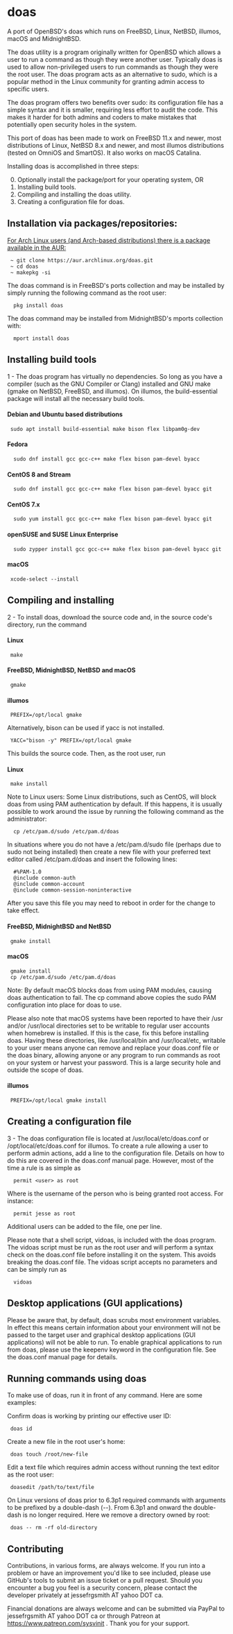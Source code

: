 # doas
A port of OpenBSD's doas which runs on FreeBSD, Linux, NetBSD, illumos, macOS and MidnightBSD.

The doas utility is a program originally written for OpenBSD which allows a user to run a command as though they were another user. Typically doas is used to allow non-privileged users to run commands as though they were the root user. The doas program acts as an alternative to sudo, which is a popular method in the Linux community for granting admin access to specific users.

The doas program offers two benefits over sudo: its configuration file has a simple syntax and it is smaller, requiring less effort to audit the code. This makes it harder for both admins and coders to make mistakes that potentially open security holes in the system.

This port of doas has been made to work on FreeBSD 11.x and newer, most distributions of Linux, NetBSD 8.x and newer, and most illumos distributions (tested on OmniOS and SmartOS). It also works on macOS Catalina.

Installing doas is accomplished in three steps:

0. Optionally install the package/port for your operating system, OR
1. Installing build tools.
2. Compiling and installing the doas utility.
3. Creating a configuration file for doas.

## Installation via packages/repositories:

[For Arch Linux users (and Arch-based distributions) there is a package available in the AUR:](https://aur.archlinux.org/packages/doas/)
```
 ~ git clone https://aur.archlinux.org/doas.git
 ~ cd doas
 ~ makepkg -si
```

The doas command is in FreeBSD's ports collection and may be installed by simply running the following command as the root user:

      pkg install doas

The doas command may be installed from MidnightBSD's mports collection with: 

      mport install doas

## Installing build tools

1 - The doas program has virtually no dependencies. So long as you have a compiler (such as the GNU Compiler or Clang) installed and GNU make (gmake on NetBSD, FreeBSD, and illumos). On illumos, the build-essential package will install all the necessary build tools. 

#### Debian and Ubuntu based distributions

     sudo apt install build-essential make bison flex libpam0g-dev 

#### Fedora

      sudo dnf install gcc gcc-c++ make flex bison pam-devel byacc

#### CentOS 8 and Stream

      sudo dnf install gcc gcc-c++ make flex bison pam-devel byacc git

#### CentOS 7.x

      sudo yum install gcc gcc-c++ make flex bison pam-devel byacc git

#### openSUSE and SUSE Linux Enterprise

      sudo zypper install gcc gcc-c++ make flex bison pam-devel byacc git

#### macOS

     xcode-select --install

## Compiling and installing

2 - To install doas, download the source code and, in the source code's directory, run the command

#### Linux

     make
    
#### FreeBSD, MidnightBSD, NetBSD and macOS

     gmake

#### illumos

     PREFIX=/opt/local gmake

Alternatively, bison can be used if yacc is not installed.

     YACC="bison -y" PREFIX=/opt/local gmake
   
This builds the source code. Then, as the root user, run

#### Linux

     make install
     
Note to Linux users: Some Linux distributions, such as CentOS, will block doas from using PAM authentication by default. If this happens, it is usually possible to work around the issue by running the following command as the administrator:

      cp /etc/pam.d/sudo /etc/pam.d/doas

In situations where you do not have a /etc/pam.d/sudo file (perhaps due to sudo not being installed)
then create a new file with your preferred text editor called /etc/pam.d/doas and insert the
following lines:

      #%PAM-1.0
      @include common-auth
      @include common-account
      @include common-session-noninteractive

After you save this file you may need to reboot in order for the change to take effect.


#### FreeBSD, MidnightBSD and NetBSD 

     gmake install

#### macOS

     gmake install
     cp /etc/pam.d/sudo /etc/pam.d/doas

Note: By default macOS blocks doas from using PAM modules, causing doas authentication to fail. The cp command above copies the sudo PAM configuration into place for doas to use.

Please also note that macOS systems have been reported to have their /usr and/or /usr/local
directories set to be writable to regular user accounts when homebrew is installed. If this is the case, fix this before
installing doas. Having these directories, like /usr/local/bin and /usr/local/etc, writable
to your user means anyone can remove and replace your doas.conf file or the doas binary,
allowing anyone or any program to run commands as root on your system or harvest your password.
This is a large security hole and outside the scope of doas.


#### illumos

     PREFIX=/opt/local gmake install


## Creating a configuration file

3 - The doas configuration file is located at /usr/local/etc/doas.conf or /opt/local/etc/doas.conf for illumos. To create a rule allowing a user to perform admin actions, add a line to the configuration file. Details on how to do this are covered in the doas.conf manual page. However, most of the time a rule is as simple as

      permit <user> as root

Where <user> is the username of the person who is being granted root access. For instance:

      permit jesse as root

Additional users can be added to the file, one per line.

Please note that a shell script, vidoas, is included with the doas program. The vidoas
script must be run as the root user and will perform a syntax check on the doas.conf
file before installing it on the system. This avoids breaking the doas.conf file. The
vidoas script accepts no parameters and can be simply run as

      vidoas

## Desktop applications (GUI applications)

Please be aware that, by default, doas scrubs most environment variables. In effect 
this means certain information about your environment will not be passed to the target
user and graphical desktop applications (GUI applications) will not be able to run.
To enable graphical applications to run from doas, please use the keepenv keyword
in the configuration file. See the doas.conf manual page for details.

## Running commands using doas

To make use of doas, run it in front of any command. Here are some examples:

Confirm doas is working by printing our effective user ID:

     doas id

Create a new file in the root user's home:

     doas touch /root/new-file

Edit a text file which requires admin access without running the text editor
as the root user:

     doasedit /path/to/text/file

On Linux versions of doas prior to 6.3p1 required commands with arguments to be prefixed by a double-dash (--). From 6.3p1 and onward the double-dash is no longer required. Here we remove a directory owned by root:

     doas -- rm -rf old-directory

## Contributing

Contributions, in various forms, are always welcome. If you run into a problem or have an improvement you'd like to see included, please use GitHub's tools to submit an issue ticket or a pull request. Should you encounter a bug  you feel is a security concern, please contact the developer privately at jessefrgsmith AT yahoo DOT ca.

Financial donations are always welcome and can be submitted via PayPal to jessefrgsmith AT yahoo DOT ca or through Patreon at https://www.patreon.com/sysvinit . Thank you for your support.
